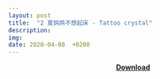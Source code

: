 ```yaml
---
layout: post
title:  "2 夏鸽鸽不想起床 - Tattoo crystal"
description: 
img:
date: 2020-04-08  +0200
---
```

<center><b><a href="https://drive.google.com/folderview?id=1HsA0qOqRX9kdBbHWDzkXDu7lbCMRBqVf"><i class="fa fa-caret-down"></i> Download</a></b></center>
